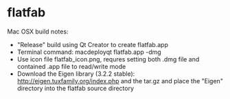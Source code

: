 flatfab
=======

Mac OSX build notes:

- "Release" build using Qt Creator to create flatfab.app 
- Terminal command: macdeployqt flatfab.app -dmg
- Use icon file flatfab_icon.png, requres setting both .dmg file and contained .app file to read/write mode
- Download the Eigen library (3.2.2 stable): http://eigen.tuxfamily.org/index.php and the tar.gz and place the "Eigen" directory into the flatfab source directory
